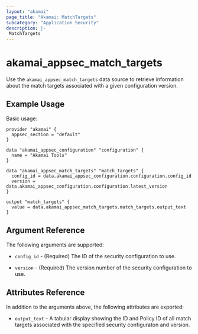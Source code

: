 ```yaml
---
layout: "akamai"
page_title: "Akamai: MatchTargets"
subcategory: "Application Security"
description: |-
 MatchTargets
---
```


# akamai_appsec_match_targets

Use the `akamai_appsec_match_targets` data source to retrieve information about the match targets associated with a given configuration version.

## Example Usage

Basic usage:

```hcl
provider "akamai" {
  appsec_section = "default"
}

data "akamai_appsec_configuration" "configuration" {
  name = "Akamai Tools"
}

data "akamai_appsec_match_targets" "match_targets" {
  config_id = data.akamai_appsec_configuration.configuration.config_id
  version = data.akamai_appsec_configuration.configuration.latest_version
}

output "match_targets" {
  value = data.akamai_appsec_match_targets.match_targets.output_text
}

```

## Argument Reference

The following arguments are supported:

* `config_id` - (Required) The ID of the security configuration to use.

* `version` - (Required) The version number of the security configuration to use.

## Attributes Reference

In addition to the arguments above, the following attributes are exported:

* `output_text` - A tabular display showing the ID and Policy ID of all match targets associated with the specified security configuraton and version.

